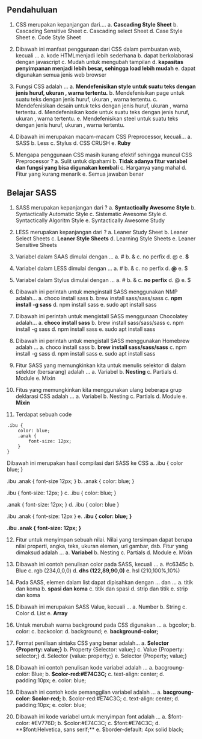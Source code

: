 ## Pendahuluan
1. CSS merupakan kepanjangan dari....
a. **Cascading Style Sheet**
b. Cascading Sensitive Sheet
c. Cascading select Sheet
d. Case Style Sheet
e. Code Style Sheet

2. Dibawah ini manfaat penggunaan dari CSS dalam pembuatan web, kecuali ...
a. kode HTMLmenjadi lebih sederhana 
b. dapat berkolaborasi dengan javascript
c. Mudah untuk mengubah tampilan
d. **kapasitas penyimpanan menjadi lebih besar, sehingga load lebih mudah**
e. dapat digunakan semua jenis web browser

3. Fungsi CSS adalah ...
a. **Mendefenisikan style untuk suatu teks dengan jenis huruf, ukuran , warna tertentu.**
b. Mendefenisikan page untuk suatu teks dengan jenis huruf, ukuran , warna tertentu.
c. Mendefenisikan desain untuk teks dengan jenis huruf, ukuran , warna tertentu.
d. Mendefenisikan kode untuk suatu teks dengan jenis huruf, ukuran , warna tertentu.
e. Mendefenisikan steel untuk suatu teks dengan jenis huruf, ukuran , warna tertentu.

4. Dibawah ini merupakan macam-macam CSS Preprocessor, kecuali...
a. SASS
b. Less
c. Stylus
d. CSS CRUSH
e. **Ruby**

5. Mengapa penggunaan CSS masih kurang efektif sehingga muncul CSS Preprocessor ?
a. Sulit untuk dipahami
b. **Tidak adanya fitur variabel dan fungsi yang bisa digunakan kembali**
c. Harganya yang mahal
d. Fitur yang kurang menarik
e. Semua jawaban benar

## Belajar SASS
1. SASS merupakan kepanjangan dari ?
a. **Syntactically Awesome Style**
b. Syntactically Automatic Style
c. Sistematic Awesome Style
d. Syntactically Algoritm Style
e. Syntactically Awesome Study

2. LESS merupakan kepanjangan dari ?
a. Leaner Study Sheet
b. Leaner Select Sheets
c. **Leaner Style Sheets**
d. Learning Style Sheets
e. Leaner Sensitive Sheets

3. Variabel dalam SAAS dimulai dengan ...
a. #
b. &
c. no perfix
d. @
e. **$**

4. Variabel dalam LESS dimulai dengan ...
a. #
b. &
c. no perfix
d. **@**
e. $

5. Variabel dalam Stylus dimulai dengan ...
a. #
b. &
c. **no perfix**
d. @
e. $

6. Dibawah ini perintah untuk menginstall SASS menggunakan NMP adalah...
a. choco install sass
b. brew install sass/sass/sass
c. **npm install -g sass**
d. npm install sass
e. sudo apt install sass

7. Dibawah ini perintah untuk mengistall SASS menggunaan Chocolatey adalah...
a. **choco install sass**
b. brew install sass/sass/sass
c. npm install -g sass
d. npm install sass
e. sudo apt install sass

8. Dibawah ini perintah untuk mengistall SASS menggunakan Homebrew adalah ...
a. choco install sass
b. **brew install sass/sass/sass**
c. npm install -g sass
d. npm install sass
e. sudo apt install sass

9. Fitur SASS yang memungkinkan kita untuk menulis selektor di dalam selektor (bersarang) adalah ...
a. Variabel
b. **Nesting**
c. Partials
d. Module
e. Mixin

10. Fitus yang memungkinkan kita menggunakan ulang beberapa grup deklarasi CSS adalah ...
a. Variabel
b. Nesting
c. Partials
d. Module
e. **Mixin**

    
11. Terdapat sebuah code
```
.ibu {
    color: blue;
    .anak {
        font-size: 12px;
    }
}
```

Dibawah ini merupakan hasil compilasi dari SASS ke CSS
a. .ibu {
  color blue;
}

.ibu .anak {
    font-size 12px;
}
b. .anak {
  color: blue;
}

.ibu {
    font-size: 12px;
}
c. .ibu {
  color: blue;
}

.anak {
    font-size: 12px;
}
d. .ibu {
  color: blue
}

.ibu .anak {
    font-size: 12px
}
e. **.ibu {**
  **color: blue;**
**}**

**.ibu .anak {**
    **font-size: 12px;**
**}**

12. Fitur untuk menyimpan sebuah nilai. Nilai yang tersimpan dapat berupa nilai properti, angka, teks, ukuran elemen, url gambar, dsb. Fitur yang dimaksud adalah ... 
a. **Variabel**
b. Nesting
c. Partials
d. Module
e. Mixin

13. Dibawah ini contoh penulisan color pada SASS, kecuali ...
a. #c6345c
b. Blue
c. rgb (234,0,0,0)
d. **dhs (122,89,90,0)**
e. hsl (210,100%,10%)

14. Pada SASS, elemen dalam list dapat dipisahkan dengan ... dan ...
a. titik dan koma
b. **spasi dan koma**
c. titik dan spasi
d. strip dan titik
e. strip dan koma

15. Dibawah ini merupakan SASS Value, kecuali ...
a. Number
b. String
c. Color
d. List
e. **Array**

16. Untuk merubah warna background pada CSS digunakan ...
a. bgcolor;
b. color:
c. backcolor:
d. background;
e. **background-color;**

17. Format penilisan sintaks CSS yang benar adalah...
a. **Selector {Property: value;}**
b. Property {Selector: value;}
c. Value {Property: selector;}
d. Selector {value: property;}
e. Selector {Property; value;}

18. Dibawah ini contoh penulisan kode variabel adalah ...
a. bacgroung-color: Blue;
b. **$color-red:#E74C3C;**
c. text-align: center;
d. padding:10px;
e. color: blue;

19. Dibawah ini contoh kode pemanggilan variabel adalah ...
a. **bacgroung-color: $color-red;**
b. $color-red:#E74C3C;
c. text-align: center;
d. padding:10px;
e. color: blue;

20. Dibawah ini kode variabel untuk menyimpan font adalah ...
a. $font-color: #EV776D;
b. $color:#E74C3C;
c. $font:#E74C3C;
d. **$font:Helvetica, sans serif;**
e. $border-default: 4px solid black;

